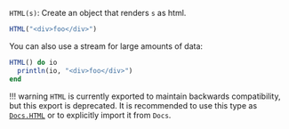 `HTML(s)`: Create an object that renders `s` as html.

```julia
HTML("<div>foo</div>")
```

You can also use a stream for large amounts of data:

```julia
HTML() do io
  println(io, "<div>foo</div>")
end
```

!!! warning
    `HTML` is currently exported to maintain backwards compatibility, but this export is deprecated. It is recommended to use this type as [`Docs.HTML`](@ref) or to explicitly import it from `Docs`.

